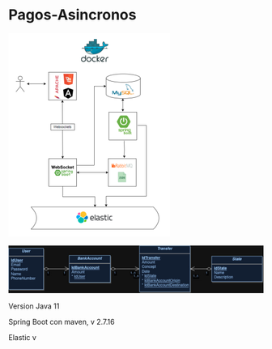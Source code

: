 # Pagos-Asincronos
![Esquema aplicacion](Esquema.png)

![Esquema BD](BDPagosAsincronos.jpg)

Version Java 11

Spring Boot con maven, v 2.7.16

Elastic v
